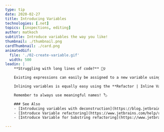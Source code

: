 ```yaml
---
type: tip
date: 2020-02-27
title: Introducing Variables
technologies: [.net]
topics: [inspections, editing]
author: matkoch
subtitle: Introduce variables the way you like!
thumbnail: ./thumbnail.png
cardThumbnail: ./card.png
animatedGif:
  file: './02-create-variable.gif'
  width: 500
leadin: |
    **Struggling with long lines of code?** 🙇‍♀️

    Existing expressions can easily be assigned to a new variable using the **Introduce Variable** refactoring. We can either select the expression and invoke **Refactor | Introduce Variable** or type `.var` at the end of the expression to invoke the related **postfix template**. The refactoring also takes repeated occurrences of our expression into account to **reduce code duplication**.

    Inlining variables is equally easy using the **Refactor | Inline Variable**.

    Remember to always use meaningful names! 🏷

    ### See Also
    - [Introducing variables with deconstruction](https://blog.jetbrains.com/dotnet/2018/04/26/introduce-variable-iterate-merge-back-deconstruction/)
    - [Introduce Variable refactoring](https://www.jetbrains.com/help/rider/Refactorings__Introduce_Variable.html)
    - [Introduce Variable for Substring refactoring](https://www.jetbrains.com/help/rider/Refactorings__Introduce_Variable_for_Substring.html)

---
```

